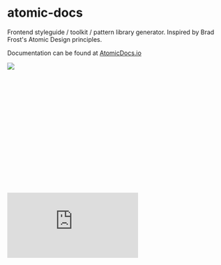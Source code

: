 # atomic-docs
Frontend styleguide / toolkit / pattern library generator. Inspired by Brad Frost's Atomic Design principles.

Documentation can be found at <a href="http://atomicdocs.io/">AtomicDocs.io</a>

<img class="demoImg" src="http://atomicdocs.io/img/demo1.gif">

<div class="vidWrap docImage">
        <div class="fluid-width-video-wrapper" style="padding-top: 56.25%;"><iframe src="https://www.youtube.com/embed/e8LjP6ynryQ" frameborder="0" allowfullscreen="" id="fitvid0"></iframe></div>
      </div>

